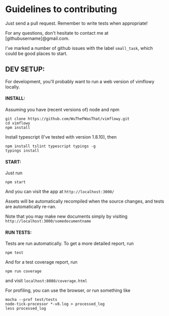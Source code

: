 # Guidelines to contributing

Just send a pull request.  Remember to write tests when appropriate!

For any questions, don't hesitate to contact me at [githubusername]@gmail.com.

I've marked a number of github issues with the label `small_task`, which could be good places to start.

## DEV SETUP: ##

For development, you'll probably want to run a web version of vimflowy locally.

#### INSTALL: ####

Assuming you have (recent versions of) node and npm

    git clone https://github.com/WuTheFWasThat/vimflowy.git
    cd vimflowy
    npm install

Install typescript (I've tested with version 1.8.10), then

    npm install tslint typescript typings -g
    typings install

#### START: ####

Just run

    npm start

And you can visit the app at `http://localhost:3000/`

Assets will be automatically recompiled when the source changes, and tests are automatically re-ran.

Note that you may make new documents simply by visiting `http://localhost:3000/somedocumentname`

#### RUN TESTS: ####

Tests are run automatically.  To get a more detailed report, run

    npm test

And for a test coverage report, run

    npm run coverage

and visit `localhost:8080/coverage.html`

For profiling, you can use the browser, or run something like

    mocha --prof test/tests
    node-tick-processor *-v8.log > processed_log
    less processed_log

